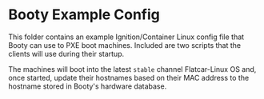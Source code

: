 # Booty Example Config

This folder contains an example Ignition/Container Linux config file that Booty can use to PXE boot machines. Included are two scripts that the clients will use during their startup.

The machines will boot into the latest `stable` channel Flatcar-Linux OS and, once started, update their hostnames based on their MAC address to the hostname stored in Booty's hardware database.